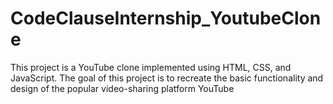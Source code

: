 # CodeClauseInternship_YoutubeClone
This project is a YouTube clone implemented using HTML, CSS, and JavaScript. The goal of this project is to recreate the basic functionality and design of the popular video-sharing platform YouTube 
